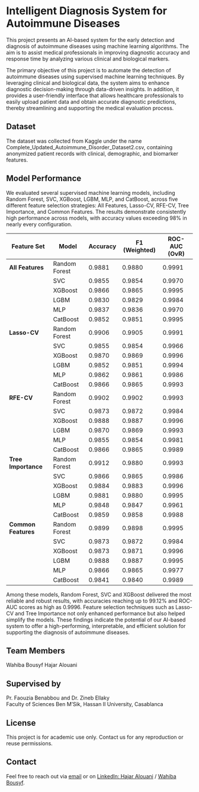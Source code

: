 # Intelligent Diagnosis System for Autoimmune Diseases

This project presents an AI-based system for the early detection and diagnosis of autoimmune diseases using machine learning algorithms. The aim is to assist medical professionals in improving diagnostic accuracy and response time by analyzing various clinical and biological markers.

The primary objective of this project is to automate the detection of autoimmune diseases using supervised machine learning techniques. By leveraging clinical and biological data, the system aims to enhance diagnostic decision-making through data-driven insights. In addition, it provides a user-friendly interface that allows healthcare professionals to easily upload patient data and obtain accurate diagnostic predictions, thereby streamlining and supporting the medical evaluation process.

## Dataset
The dataset was collected from Kaggle under the name Complete_Updated_Autoimmune_Disorder_Dataset2.csv, containing anonymized patient records with clinical, demographic, and biomarker features.

## Model Performance
We evaluated several supervised machine learning models, including Random Forest, SVC, XGBoost, LGBM, MLP, and CatBoost, across five different feature selection strategies: All Features, Lasso-CV, RFE-CV, Tree Importance, and Common Features. The results demonstrate consistently high performance across models, with accuracy values exceeding 98% in nearly every configuration.

| Feature Set         | Model         | Accuracy | F1 (Weighted) | ROC-AUC (OvR) |
| ------------------- | ------------- | -------- | ------------- | ------------- |
| **All Features**    | Random Forest | 0.9881   | 0.9880        | 0.9991        |
|                     | SVC           | 0.9855   | 0.9854        | 0.9970        |
|                     | XGBoost       | 0.9866   | 0.9865        | 0.9995        |
|                     | LGBM          | 0.9830   | 0.9829        | 0.9984        |
|                     | MLP           | 0.9837   | 0.9836        | 0.9970        |
|                     | CatBoost      | 0.9852   | 0.9851        | 0.9995        |
| **Lasso-CV**        | Random Forest | 0.9906   | 0.9905        | 0.9991        |
|                     | SVC           | 0.9855   | 0.9854        | 0.9966        |
|                     | XGBoost       | 0.9870   | 0.9869        | 0.9996        |
|                     | LGBM          | 0.9852   | 0.9851        | 0.9994        |
|                     | MLP           | 0.9862   | 0.9861        | 0.9986        |
|                     | CatBoost      | 0.9866   | 0.9865        | 0.9993        |
| **RFE-CV**          | Random Forest | 0.9902   | 0.9902        | 0.9993        |
|                     | SVC           | 0.9873   | 0.9872        | 0.9984        |
|                     | XGBoost       | 0.9888   | 0.9887        | 0.9996        |
|                     | LGBM          | 0.9870   | 0.9869        | 0.9993        |
|                     | MLP           | 0.9855   | 0.9854        | 0.9981        |
|                     | CatBoost      | 0.9866   | 0.9865        | 0.9989        |
| **Tree Importance** | Random Forest | 0.9912   | 0.9880        | 0.9993        |
|                     | SVC           | 0.9866   | 0.9865        | 0.9986        |
|                     | XGBoost       | 0.9884   | 0.9883        | 0.9996        |
|                     | LGBM          | 0.9881   | 0.9880        | 0.9995        |
|                     | MLP           | 0.9848   | 0.9847        | 0.9961        |
|                     | CatBoost      | 0.9859   | 0.9858        | 0.9988        |
| **Common Features** | Random Forest | 0.9899   | 0.9898        | 0.9995        |
|                     | SVC           | 0.9873   | 0.9872        | 0.9984        |
|                     | XGBoost       | 0.9873   | 0.9871        | 0.9996        |
|                     | LGBM          | 0.9888   | 0.9887        | 0.9995        |
|                     | MLP           | 0.9866   | 0.9865        | 0.9977        |
|                     | CatBoost      | 0.9841   | 0.9840        | 0.9989        |


Among these models, Random Forest, SVC and XGBoost delivered the most reliable and robust results, with accuracies reaching up to 99.12% and ROC-AUC scores as high as 0.9996. Feature selection techniques such as Lasso-CV and Tree Importance not only enhanced performance but also helped simplify the models. These findings indicate the potential of our AI-based system to offer a high-performing, interpretable, and efficient solution for supporting the diagnosis of autoimmune diseases.

## Team Members
Wahiba Bousyf 
Hajar Alouani

## Supervised by
Pr. Faouzia Benabbou and Dr. Zineb Ellaky   
Faculty of Sciences Ben M’Sik, Hassan II University, Casablanca

## License
This project is for academic use only. Contact us for any reproduction or reuse permissions.

## Contact
Feel free to reach out via [email](mailto:hajar_alouani@outlook.fr) or on [LinkedIn: Hajar Alouani](https://www.linkedin.com/in/hajaralouani) / [Wahiba Bousyf](https://www.linkedin.com/in/wahiba-bousyf).


